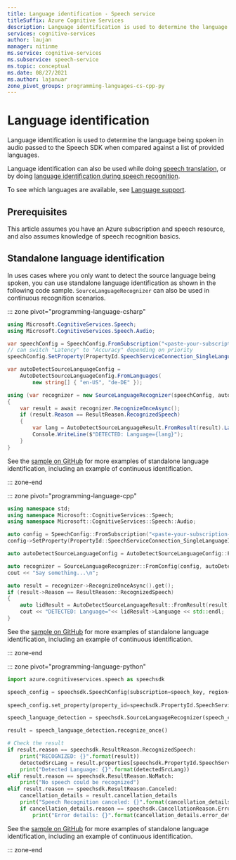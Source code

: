 ```yaml
---
title: Language identification - Speech service
titleSuffix: Azure Cognitive Services
description: Language identification is used to determine the language being spoken in audio passed to the Speech SDK when compared against a list of provided languages.
services: cognitive-services
author: laujan
manager: nitinme
ms.service: cognitive-services
ms.subservice: speech-service
ms.topic: conceptual
ms.date: 08/27/2021
ms.author: lajanuar
zone_pivot_groups: programming-languages-cs-cpp-py
---
```


# Language identification

Language identification is used to determine the language being spoken in audio passed to the Speech SDK when compared against a list of provided languages. 

Language identification can also be used while doing [speech translation](./get-started-speech-translation.md#multi-lingual-translation-with-language-identification), or by doing [language identification during speech recognition](/azure/cognitive-services/speech-service/how-to-automatic-language-detection). 

To see which languages are available, see [Language support](language-support.md).

## Prerequisites

This article assumes you have an Azure subscription and speech resource, and also assumes knowledge of speech recognition basics.

## Standalone language identification

In uses cases where you only want to detect the source language being spoken, you can use standalone language identification as shown in the following code sample. `SourceLanguageRecognizer` can also be used in continuous recognition scenarios.

::: zone pivot="programming-language-csharp"

```csharp
using Microsoft.CognitiveServices.Speech;
using Microsoft.CognitiveServices.Speech.Audio;

var speechConfig = SpeechConfig.FromSubscription("<paste-your-subscription-key>","<paste-your-region>");
// can switch "Latency" to "Accuracy" depending on priority
speechConfig.SetProperty(PropertyId.SpeechServiceConnection_SingleLanguageIdPriority, "Latency");

var autoDetectSourceLanguageConfig =
    AutoDetectSourceLanguageConfig.FromLanguages(
        new string[] { "en-US", "de-DE" });

using (var recognizer = new SourceLanguageRecognizer(speechConfig, autoDetectSourceLanguageConfig))
{
    var result = await recognizer.RecognizeOnceAsync();
    if (result.Reason == ResultReason.RecognizedSpeech)
    {
        var lang = AutoDetectSourceLanguageResult.FromResult(result).Language;
        Console.WriteLine($"DETECTED: Language={lang}");
    }
}
```

See the [sample on GitHub](https://github.com/Azure-Samples/cognitive-services-speech-sdk/blob/master/samples/csharp/sharedcontent/console/standalone_language_detection_samples.cs) for more examples of standalone language identification, including an example of continuous identification.

::: zone-end

::: zone pivot="programming-language-cpp"

```cpp
using namespace std;
using namespace Microsoft::CognitiveServices::Speech;
using namespace Microsoft::CognitiveServices::Speech::Audio;

auto config = SpeechConfig::FromSubscription("<paste-your-subscription-key>","<paste-your-region>");
config->SetProperty(PropertyId::SpeechServiceConnection_SingleLanguageIdPriority, "Latency");

auto autoDetectSourceLanguageConfig = AutoDetectSourceLanguageConfig::FromLanguages({ "en-US", "de-DE" });

auto recognizer = SourceLanguageRecognizer::FromConfig(config, autoDetectSourceLanguageConfig);
cout << "Say something...\n";

auto result = recognizer->RecognizeOnceAsync().get();
if (result->Reason == ResultReason::RecognizedSpeech)
{
    auto lidResult = AutoDetectSourceLanguageResult::FromResult(result);
    cout << "DETECTED: Language="<< lidResult->Language << std::endl;
}
```

See the [sample on GitHub](https://github.com/Azure-Samples/cognitive-services-speech-sdk/blob/master/samples/cpp/windows/console/samples/standalone_language_detection_samples.cpp) for more examples of standalone language identification, including an example of continuous identification.

::: zone-end

::: zone pivot="programming-language-python"

```python
import azure.cognitiveservices.speech as speechsdk

speech_config = speechsdk.SpeechConfig(subscription=speech_key, region=service_region)
    
speech_config.set_property(property_id=speechsdk.PropertyId.SpeechServiceConnection_SingleLanguageIdPriority, value='Accuracy')

speech_language_detection = speechsdk.SourceLanguageRecognizer(speech_config=speech_config, auto_detect_source_language_config=auto_detect_source_language_config)

result = speech_language_detection.recognize_once()

# Check the result
if result.reason == speechsdk.ResultReason.RecognizedSpeech:
    print("RECOGNIZED: {}".format(result))
    detectedSrcLang = result.properties[speechsdk.PropertyId.SpeechServiceConnection_AutoDetectSourceLanguageResult]
    print("Detected Language: {}".format(detectedSrcLang))
elif result.reason == speechsdk.ResultReason.NoMatch:
    print("No speech could be recognized")
elif result.reason == speechsdk.ResultReason.Canceled:
    cancellation_details = result.cancellation_details
    print("Speech Recognition canceled: {}".format(cancellation_details.reason))
    if cancellation_details.reason == speechsdk.CancellationReason.Error:
        print("Error details: {}".format(cancellation_details.error_details))
```

See the [sample on GitHub](https://github.com/Azure-Samples/cognitive-services-speech-sdk/blob/master/samples/python/console/speech_language_detection_sample.py) for more examples of standalone language identification, including an example of continuous identification.

::: zone-end
